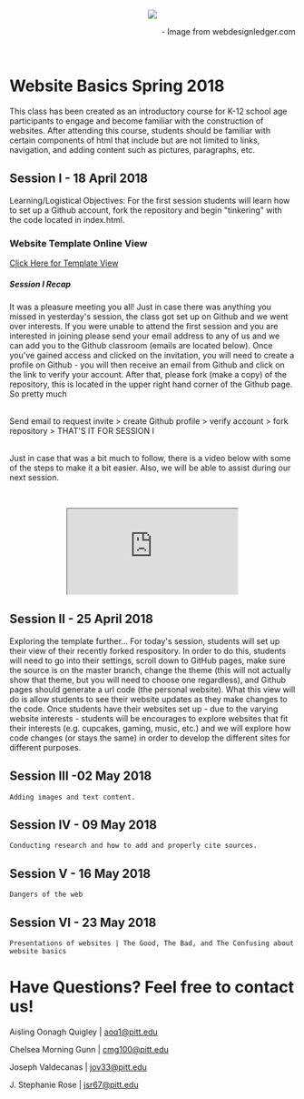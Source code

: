 <br>
<p align="center">
<img src = "https://i0.wp.com/cdn-images-1.medium.com/max/800/1*A4AZXGxmMSPgmoMzdmh98A.gif?resize=617%2C347&ssl=1"></img>
</p>

<p align="right">
- Image from webdesignledger.com
</p>
<br>

  
# Website Basics Spring 2018
This class has been created as an introductory course for K-12 school age participants to engage and become familiar with the construction of websites. After attending this course, students should be familiar with certain components of html that include but are not limited to links, navigation, and adding content such as pictures, paragraphs, etc.

## Session I - 18 April 2018
  Learning/Logistical Objectives:
       For the first session students will learn how to set up a Github account, fork the repository and begin "tinkering" with the code located in index.html.
       
  ### Website Template Online View     
  
  <i class="fa fa-code"></i> <a href="https://grayson-pitt-spring2018.github.io/websitebasics/">Click Here for Template View</a>
   
  ##### Session I Recap 
 
It was a pleasure meeting you all! Just in case there was anything you missed in yesterday's session, the class got set up on Github and we went over interests. If you were unable to attend the first session and you are interested in joining please send your email address to any of us and we can add you to the Github classroom (emails are located below). Once you've gained access and clicked on the invitation, you will need to create a profile on Github - you will then receive an email from Github and click on the link to verify your account. After that, please fork (make a copy) of the repository, this is located in the upper right hand corner of the Github page. So pretty much

<br>
     Send email to request invite > create Github profile > verify account > fork repository > THAT'S IT FOR SESSION I
<br>
<br>
 
 Just in case that was a bit much to follow, there is a video below with some of the steps to make it a bit easier. Also, we will be able to assist during our next session. 
 
<br>
<p align="center">
  <iframe src="https://pitt-my.sharepoint.com/:v:/g/personal/jsr67_pitt_edu/EbF5hSlfOvZBj4WRBP5yC3MB3-2NMYDMM25wF_QRfh4N5w?e=x0YobS"></iframe>
</p>
</p>
   
  
## Session II - 25 April 2018

Exploring the template further...
    For today's session, students will set up their view of their recently forked respository. In order to do this, students will need to go into their settings, scroll down to  GitHub pages, make sure the source  is on the master branch, change the theme (this will not actually show that theme, but you will need to choose one regardless), and Github pages should generate a url code (the personal website). What this view will do is allow students to see their website updates as they make changes to the code. 
    Once students have their websites set up - due to the varying website interests - students will be encourages to explore websites that fit their interests (e.g. cupcakes, gaming, music, etc.) and we will explore how code changes (or stays the same) in order to develop the different sites for different purposes.
     

## Session III -02 May 2018
    Adding images and text content.
     
## Session IV - 09 May 2018
    Conducting research and how to add and properly cite sources. 

## Session V - 16 May 2018
    Dangers of the web
  
## Session VI - 23 May 2018
    Presentations of websites | The Good, The Bad, and The Confusing about website basics
    
# Have Questions? Feel free to contact us!

Aisling Oonagh Quigley | aoq1@pitt.edu

Chelsea Morning Gunn | cmg100@pitt.edu 

Joseph Valdecanas | jov33@pitt.edu

J. Stephanie Rose | jsr67@pitt.edu
